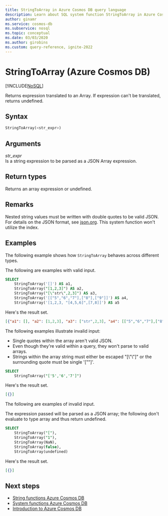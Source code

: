 ```yaml
---
title: StringToArray in Azure Cosmos DB query language
description: Learn about SQL system function StringToArray in Azure Cosmos DB.
author: ginamr
ms.service: cosmos-db
ms.subservice: nosql
ms.topic: conceptual
ms.date: 03/03/2020
ms.author: girobins
ms.custom: query-reference, ignite-2022
---
```

# StringToArray (Azure Cosmos DB)
[!INCLUDE[NoSQL](../../includes/appliesto-nosql.md)]

 Returns expression translated to an Array. If expression can't be translated, returns undefined.  
  
## Syntax
  
```sql  
StringToArray(<str_expr>)  
```  
  
## Arguments
  
*str_expr*  
   Is a string expression to be parsed as a JSON Array expression. 
  
## Return types
  
  Returns an array expression or undefined. 
  
## Remarks
  Nested string values must be written with double quotes to be valid JSON. For details on the JSON format, see [json.org](https://json.org/). This system function won't utilize the index.
  
## Examples
  
  The following example shows how `StringToArray` behaves across different types. 
  
 The following are examples with valid input.

```sql
SELECT 
    StringToArray('[]') AS a1, 
    StringToArray("[1,2,3]") AS a2,
    StringToArray("[\"str\",2,3]") AS a3,
    StringToArray('[["5","6","7"],["8"],["9"]]') AS a4,
    StringToArray('[1,2,3, "[4,5,6]",[7,8]]') AS a5
```

Here's the result set.

```json
[{"a1": [], "a2": [1,2,3], "a3": ["str",2,3], "a4": [["5","6","7"],["8"],["9"]], "a5": [1,2,3,"[4,5,6]",[7,8]]}]
```

The following examples illustrate invalid input:
   
- Single quotes within the array aren't valid JSON.
- Even though they're valid within a query, they won't parse to valid arrays. 
- Strings within the array string must either be escaped "[\\"\\"]" or the surrounding quote must be single '[""]'.

```sql
SELECT
    StringToArray("['5','6','7']")
```

Here's the result set.

```json
[{}]
```

The following are examples of invalid input.
   
 The expression passed will be parsed as a JSON array; the following don't evaluate to type array and thus return undefined.
   
```sql
SELECT
    StringToArray("["),
    StringToArray("1"),
    StringToArray(NaN),
    StringToArray(false),
    StringToArray(undefined)
```

Here's the result set.

```json
[{}]
```

## Next steps

- [String functions Azure Cosmos DB](string-functions.md)
- [System functions Azure Cosmos DB](system-functions.yml)
- [Introduction to Azure Cosmos DB](../../introduction.md)
